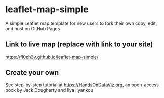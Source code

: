 # leaflet-map-simple
A simple Leaflet map template for new users to fork their own copy, edit, and host on GitHub Pages

## Link to live map (replace with link to your site)
https://fl0ch3v.github.io/leaflet-map-simple/

## Create your own
See step-by-step tutorial at https://HandsOnDataViz.org, an open-access book by Jack Dougherty and Ilya Ilyankou

